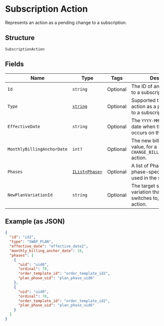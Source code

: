 
# Subscription Action

Represents an action as a pending change to a subscription.

## Structure

`SubscriptionAction`

## Fields

| Name | Type | Tags | Description |
|  --- | --- | --- | --- |
| `Id` | `string` | Optional | The ID of an action scoped to a subscription. |
| `Type` | [`string`](../../doc/models/subscription-action-type.md) | Optional | Supported types of an action as a pending change to a subscription. |
| `EffectiveDate` | `string` | Optional | The `YYYY-MM-DD`-formatted date when the action occurs on the subscription. |
| `MonthlyBillingAnchorDate` | `int?` | Optional | The new billing anchor day value, for a `CHANGE_BILLING_ANCHOR_DATE` action. |
| `Phases` | [`IList<Phase>`](../../doc/models/phase.md) | Optional | A list of Phases, to pass phase-specific information used in the swap. |
| `NewPlanVariationId` | `string` | Optional | The target subscription plan variation that a subscription switches to, for a `SWAP_PLAN` action. |

## Example (as JSON)

```json
{
  "id": "id2",
  "type": "SWAP_PLAN",
  "effective_date": "effective_date2",
  "monthly_billing_anchor_date": 18,
  "phases": [
    {
      "uid": "uid0",
      "ordinal": 78,
      "order_template_id": "order_template_id2",
      "plan_phase_uid": "plan_phase_uid6"
    },
    {
      "uid": "uid0",
      "ordinal": 78,
      "order_template_id": "order_template_id2",
      "plan_phase_uid": "plan_phase_uid6"
    }
  ]
}
```


